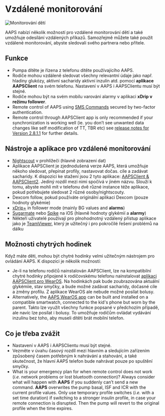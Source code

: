 # Vzdálené monitorování

![Monitorování dětí](../images/KidsMonitoring.png)

AAPS nabízí několik možností pro vzdálené monitorování dětí a také umožňuje odesílání vzdálených příkazů. Samozřejmě můžete také použít vzdálené monitorování, abyste sledovali svého partnera nebo přítele.

## Funkce

- Pumpa dítěte je řízena z telefonu dítěte používajícího AAPS.
- Rodiče mohou vzdáleně sledovat všechny relevantní údaje jako např. hladiny glukózy, aktivní sacharidy aktivní inzulín atd. pomocí **aplikace AAPSClient** na svém telefonu. Nastavení v AAPS i AAPSClientu musí být stejné.
- Rodiče mohou být na svém mobilu varováni alarmy v aplikaci **xDrip v režimu follower**.
- Remote control of AAPS using [SMS Commands](../RemoteFeatures/SMSCommands.md) secured by two-factor authentication.
- Remote control through AAPSClient app is only recommended if your synchronization is working well (ie. you don’t see unwanted data changes like self modification of TT, TBR etc) see [release notes for Version 2.8.1.1](#important-hints-2-8-1-1) for further details.

## Nástroje a aplikace pro vzdálené monitorování

- [Nightscout](https://nightscout.github.io/) v prohlížeči (hlavně zobrazení dat)
- Aplikace AAPSClient je zjednodušená verze AAPS, která umožňuje někoho sledovat, přepínat profily, nastavovat dočas. cíle a zadávat sacharidy. K dispozici ke stažení jsou 2 tyto aplikace:  [AAPSClient & AAPSClient2](https://github.com/nightscout/AndroidAPS/releases/). Jediný rozdíl mezi nimi spočívá v jiném názvu. Slouží k tomu, abyste mohli mít v telefonu dvě různé instance téže aplikace, pokud potřebujete sledovat 2 různé osoby/nightscouty.
- Dexcom follow, pokud používáte originální aplikaci Dexcom (pouze hodnoty glykémie)
- [xDrip+](../CompatibleCgms/xDrip.md) in follower mode (mainly BG values and **alarms**)
- [Sugarmate](https://sugarmate.io/) nebo [Spike](https://spike-app.com/) na iOS (hlavně hodnoty glykémií a **alarmy**)
- Někteří uživatelé používají pro plnohodnotný vzdálený přístup aplikace jako je [TeamViewer](https://www.teamviewer.com/), který je užitečný i pro pokročilé řešení problémů na dálku

## Možnosti chytrých hodinek

Když máte děti, mohou být chytré hodinky velmi užitečným nástrojem pro ovládání AAPS. K dispozici je několik možností:

- Je-li na telefonu rodičů nainstalován AAPSClient, lze na kompatibilní chytré hodinky připojené k rodičovskému telefonu nainstalovat [aplikaci AAPSClient pro WearOS](https://github.com/nightscout/AndroidAPS/releases/). Na hodinkách pak bude zoubrazována aktuální glykémiie, stav smyčky, a bude možné zadávat sacharidy, dočasné cíle a změny profilu. Z aplikace WearOS ale nebude možné posílat bolusy.
- Alternatively, the [AAPS WearOS app](../WearOS/WearOsSmartwatch.md) can be built and installed on a compatible smartwatch, connected to the kid's phone but worn by the parent. Takto lze využít všechny funkce popsané v předchozím případě, ale navíc lze posílat i bolusy. To umožňuje rodičům ovládat vydávání inzulínu bez toho, aby museli dítěti brát mobilní telefon.

## Co je třeba zvážit

- Nastavení v AAPS i AAPSClientu musí být stejné.
- Vezměte v úvahu časový rozdíl mezi hlavním a sledujícím zařízením způsobený časem potřebným k nahrávání a stahování, a také skutečnost, že hlavní AAPS telefon bude nahrávat pouze po spuštění smyčky.
- What is your emergency plan for when remote control does not work (_i.e._ network problems or lost bluetooth connection)?  Always consider what will happen with **AAPS** if you suddenly can’t send a new command. **AAPS** overwrites the pump basal, ISF and ICR with the current profile values. Only use temporary profile switches (_i.e._ with a set time duration) if switching to a stronger insulin profile, in case your remote connection is disrupted. Then the pump will revert to the original profile when the time expires.